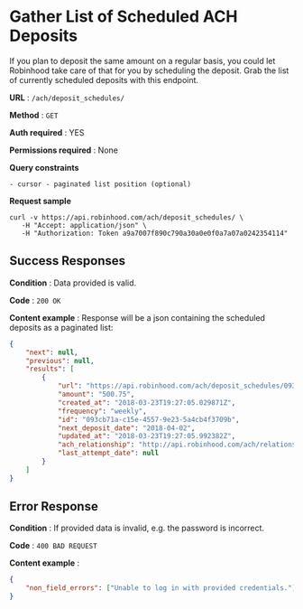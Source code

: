 # Gather List of Scheduled ACH Deposits

If you plan to deposit the same amount on a regular basis, you could let Robinhood take care of that for you by scheduling the deposit. Grab the list of currently scheduled deposits with this endpoint.

**URL** : `/ach/deposit_schedules/`

**Method** : `GET`

**Auth required** : YES

**Permissions required** : None

**Query constraints**

    - cursor - paginated list position (optional)

**Request sample**

```
curl -v https://api.robinhood.com/ach/deposit_schedules/ \
   -H "Accept: application/json" \
   -H "Authorization: Token a9a7007f890c790a30a0e0f0a7a07a0242354114"
```

## Success Responses

**Condition** : Data provided is valid.

**Code** : `200 OK`

**Content example** : Response will be a json containing the scheduled deposits as a paginated list:

```json
{   
    "next": null,
    "previous": null,
    "results": [
        {
            "url": "https://api.robinhood.com/ach/deposit_schedules/093cb71a-c15e-4557-9e23-5a4cb4f3709b/",
            "amount": "500.75",
            "created_at": "2018-03-23T19:27:05.029871Z",
            "frequency": "weekly",
            "id": "093cb71a-c15e-4557-9e23-5a4cb4f3709b",
            "next_deposit_date": "2018-04-02",
            "updated_at": "2018-03-23T19:27:05.992382Z",
            "ach_relationship": "http://api.robinhood.com/ach/relationshipts/1db40909-6428-49a2-aa94-dacc3fea485b/",
            "last_attempt_date": null
        }
    ]
}
```

## Error Response

**Condition** : If provided data is invalid, e.g. the password is incorrect.

**Code** : `400 BAD REQUEST`

**Content example** :

```json
{
    "non_field_errors": ["Unable to log in with provided credentials."]
}
```
